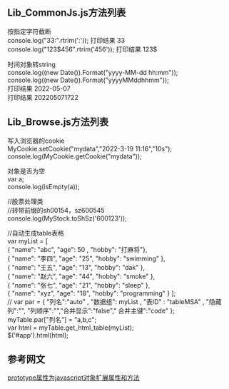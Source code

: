 ## Lib_CommonJs.js方法列表

按指定字符截断  
console.log("33:".rtrim(':'));       打印结果 33  
console.log("123$456".rtrim('456')); 打印结果 123$  

时间对象转string  
console.log((new Date()).Format("yyyy-MM-dd hh:mm"));  
console.log((new Date()).Format("yyyyMMddhhmm"));   
打印结果 2022-05-07  
打印结果 202205071722  


## Lib_Browse.js方法列表  

写入浏览器的cookie  
MyCookie.setCookie("mydata","2022-3-19 11:16","10s");
console.log(MyCookie.getCookie("mydata"));  

对象是否为空  
var a;  
console.log(isEmpty(a));  


//股票处理类  
//转带前缀的sh00154，sz600545  
console.log(MyStock.toShSz('600123'));   


//自动生成table表格  
var myList = [  
   { "name": "abc",  "age": 50 ,  "hobby": "打麻将"},  
   { "name": "李四", "age": "25", "hobby": "swimming" },  
   { "name": "王五", "age": "13", "hobby": "dak" },  
   { "name": "赵六", "age": "44", "hobby": "smoke" },  
   { "name": "张七", "age": "21", "hobby": "sleep" },  
   { "name": "xyz",  "age": "18", "hobby": "programming" }  ];  
// var par = { "列名":"auto" , "数据组": myList , "表ID" : "tableMSA" , "隐藏列":"", "列顺序":"","合并显示":"false","  合并主键":"code" };  
myTable.par["列名"] = "a,b,c";  
var html =  myTable.get_html_table(myList);  
$('#app').html(html);  


## 参考网文

 [prototype属性为javascript对象扩展属性和方法](https://www.cnblogs.com/jishume/articles/2052655.html)